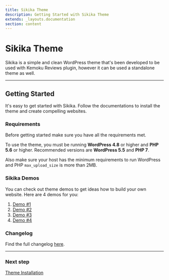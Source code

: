 ```yaml
---
title: Sikika Theme
description: Getting Started with Sikika Theme
extends: _layouts.documentation
section: content
---
```


# Sikika Theme

Sikika is a simple and clean WordPress theme that's been developed to be used with Kemoku Reviews plugin, however it can be used a standalone theme as well.

---

## Getting Started

It's easy to get started with Sikika. Follow the documentations to install the theme and create compelling websites.

### Requirements

Before getting started make sure you have all the requirements met.

To use the theme, you must be running **WordPress 4.8** or higher and **PHP 5.6** or higher.
Recommended versions are **WordPress 5.5** and **PHP 7**.

Also make sure your host has the minimum requirements to run WordPress and PHP `max_upload_size` is more than 2MB.

### Sikika Demos

You can check out theme demos to get ideas how to build your own website.
Here are 4 demos for you:

1. [Demo #1](https://dinomatic.com/demos/sikika/one)
2. [Demo #2](https://dinomatic.com/demos/sikika/two)
3. [Demo #3](https://dinomatic.com/demos/sikika/three)
4. [Demo #4](https://dinomatic.com/demos/sikika/four)

### Changelog

Find the full changelog [here](https://dinomatic.com/themes/sikika/changelog).

---

### Next step

[Theme Installation](/docs/sikika/installation/)
